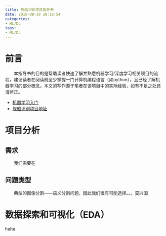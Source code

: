 ```yaml
---
title: 舰船识别项目指导书
date: 2019-08-30 20:10:54
categories:
- ML/DL
tags:
- ML/DL
---
```


# 前言
&emsp;&emsp;本指导书的目的是帮助读者快速了解并熟悉机器学习/深度学习相关项目的流程，建议读者在阅读前至少掌握一门计算机编程语言（如python），且已经了解机器学习的部分概念。本文的写作源于笔者在该项目中的实际经验，如有不足之处还请斧正。<br>
* [机器学习入门](http://www.ai-start.com/)
* [舰船识别项目地址](https://github.com/cxdzb/Airbus-Ship-Detection)

# 项目分析
## 需求
&emsp;&emsp;我们需要在

## 问题类型
&emsp;&emsp;典型的图像分割——语义分割问题，因此我们很有可能选择。。。莫兴国

# 数据探索和可视化（EDA）
hehe